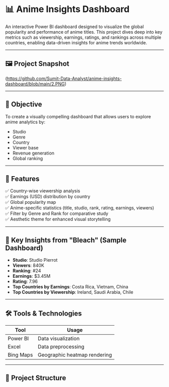 # 📊 Anime Insights Dashboard

An interactive Power BI dashboard designed to visualize the global popularity and performance of anime titles. This project dives deep into key metrics such as viewership, earnings, ratings, and rankings across multiple countries, enabling data-driven insights for anime trends worldwide.

---

## 🖼️ Project Snapshot

(https://github.com/Sumit-Data-Analyst/anime-insights-dashboard/blob/main/2.PNG)

---

## 🎯 Objective

To create a visually compelling dashboard that allows users to explore anime analytics by:
- Studio
- Genre
- Country
- Viewer base
- Revenue generation
- Global ranking

---

## 📌 Features

✅ Country-wise viewership analysis  
✅ Earnings (USD) distribution by country  
✅ Global popularity map  
✅ Anime-specific statistics (title, studio, rank, rating, earnings, viewers)  
✅ Filter by Genre and Rank for comparative study  
✅ Aesthetic theme for enhanced visual storytelling  

---

## 🧠 Key Insights from "Bleach" (Sample Dashboard)

- **Studio**: Studio Pierrot  
- **Viewers**: 840K  
- **Ranking**: #24  
- **Earnings**: $3.45M  
- **Rating**: 7.96  
- **Top Countries by Earnings**: Costa Rica, Vietnam, China  
- **Top Countries by Viewership**: Ireland, Saudi Arabia, Chile  

---

## 🛠️ Tools & Technologies

| Tool        | Usage                        |
|-------------|------------------------------|
| Power BI    | Data visualization           |
| Excel       | Data preprocessing           |
| Bing Maps   | Geographic heatmap rendering |

---

## 📂 Project Structure
